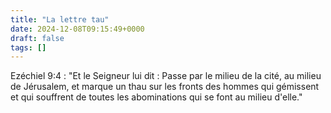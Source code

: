 ```yaml
---
title: "La lettre tau"
date: 2024-12-08T09:15:49+0000
draft: false
tags: []
---
```


Ezéchiel 9:4 : "Et le Seigneur lui dit : Passe par le milieu de la cité, au milieu de Jérusalem, et marque un thau sur les fronts des hommes qui gémissent et qui souffrent de toutes les abominations qui se font au milieu d'elle."
